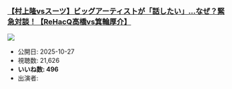 ### [【村上隆vsスーツ】ビッグアーティストが「話したい」...なぜ？緊急対談！【ReHacQ高橋vs箕輪厚介】](https://www.youtube.com/watch?v=Txv2Y31DRpA)
[![](https://img.youtube.com/vi/Txv2Y31DRpA/sddefault.jpg)](https://www.youtube.com/watch?v=Txv2Y31DRpA)
-   公開日: 2025-10-27
-   視聴数: 21,626
-   **いいね数: 496**
-   出演者: 
